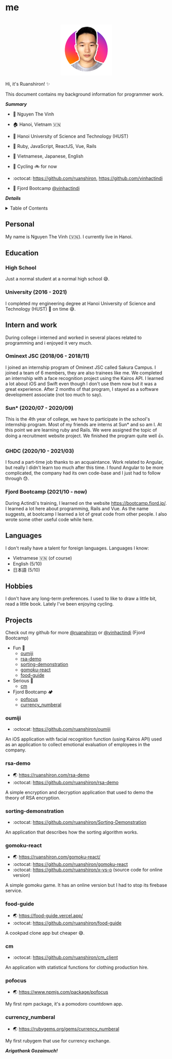 # me

<br/>
<div align="center">
  <a href="https://ruanshiron.com">
      <img src="images/me.jpg" alt="Me" width="160" height="160">
    </a>
</div>

Hi, it's Ruanshiron! ✨

This document contains my background information for programmer work.

**_Summary_**

- :name_badge: Nguyen The Vinh
- :house: Hanoi, Vietnam 🇻🇳
- :school: Hanoi University of Science and Technology (HUST)
- :briefcase: Ruby, JavaScript, ReactJS, Vue, Rails
- :speech_balloon: Vietnamese, Japanese, English
- :tada: Cycling 🚲 for now

- :octocat: https://github.com/ruanshiron, https://github.com/vinhactindi
- :school_satchel: Fjord Bootcamp [@vinhactindi](https://bootcamp.fjord.jp/users/1270)

**_Details_**

<details>
  <summary>Table of Contents</summary>
  <ol>
    <li>
      <a href="#personal">Personal</a>
    </li>
    <li>
      <a href="#education">Education</a>
      <ul>
        <li><a href="#high-school">High School</a></li>
        <li><a href="#university">University</a></li>
      </ul>
    </li>
    <li>
      <a href="#intern-and-work">Intern and work</a>
      <ul>
        <li><a href="#ominext-jsc-201806---201811">Ominext JSC (2018/06 - 2018/11)</a></li>
        <li><a href="#sun-202007---202009">Sun* (2020/07 - 2020/09)</a></li>
        <li><a href="#ghdc-202010---202103">GHDC (2020/10 - 2021/03)</a></li>
        <li><a href="#fjord-bootcamp-202110---now">Fjord Bootcamp (2021/10 - now)</a></li>
      </ul>
    </li>
    <li><a href="#languages">Languages</a></li>
    <li><a href="#hobbies">Hobbies</a></li>
    <li><a href="#projects">Projects</a></li>
  </ol>
</details>

## Personal

My name is Nguyen The Vinh (🇻🇳). I currently live in Hanoi.

## Education

### High School

Just a normal student at a normal high school 😅.

### University (2016 - 2021)

I completed my engineering degree at Hanoi University of Science and Technology (HUST) 🤔 on time 😅.

## Intern and work

During college i interned and worked in several places related to programming and i enjoyed it very much.

### Ominext JSC (2018/06 - 2018/11)

I joined an internship program of Ominext JSC called Sakura Campus. I joined a team of 6 members, they are also trainees like me. We completed an internship with a face recognition project using the Kairos API. I learned a lot about iOS and Swift even though I don't use them now but it was a great experience. After 2 months of that program, I stayed as a software development associate (not too much to say).

### Sun\* (2020/07 - 2020/09)

This is the 4th year of college, we have to participate in the school's internship program. Most of my friends are interns at Sun\* and so am I. At this point we are learning ruby and Rails. We were assigned the topic of doing a recruitment website project. We finished the program quite well 👍.

### GHDC (2020/10 - 2021/03)

I found a part-time job thanks to an acquaintance. Work related to Angular, but really I didn't learn too much after this time. I found Angular to be more complicated, the company had its own code-base and I just had to follow through 😓.

### Fjord Bootcamp (2021/10 - now)

During Actindi's training, I learned on the website https://bootcamp.fjord.jp/. I learned a lot here about programming, Rails and Vue. As the name suggests, at bootcamp I learned a lot of great code from other people. I also wrote some other useful code while here.

## Languages

I don't really have a talent for foreign languages. Languages I know:

- Vietnamese 🇻🇳 (of course)
- English (5/10)
- 日本語 (5/10)

## Hobbies

I don't have any long-term preferences. I used to like to draw a little bit, read a little book. Lately I've been enjoying cycling.

## Projects

Check out my github for more [@ruanshiron](https://github.com/ruanshiron) or [@vinhactindi](https://github.com/vinhactindi) (Fjord Bootcamp)

- Fun 🥳
  - [oumiji](#oumiji)
  - [rsa-demo](#rsa-demo)
  - [sorting-demonstration](#sorting-demonstration)
  - [gomoku-react](#sorting-demonstration)
  - [food-guide](#sorting-demonstration)
- Serious 🤔
  - [cm](#cm)
- Fjord Bootcamp 🏕
  - [pofocus](#pofocus)
  - [currency_numberal](#pofocus)

### oumiji

- :octocat: https://github.com/ruanshiron/oumiji

An iOS application with facial recognition function (using Kairos API) used as an application to collect emotional evaluation of employees in the company.

### rsa-demo

- :earth_asia: https://ruanshiron.com/rsa-demo
- :octocat: https://github.com/ruanshiron/rsa-demo

A simple encryption and decryption application that used to demo the theory of RSA encryption.

### sorting-demonstration

- :octocat: https://github.com/ruanshiron/Sorting-Demonstration

An application that describes how the sorting algorithm works.

### gomoku-react

- :earth_asia: https://ruanshiron.com/gomoku-react/
- :octocat: https://github.com/ruanshiron/gomoku-react
- :octocat: https://github.com/ruanshiron/x-vs-o (source code for online version)

A simple gomoku game. It has an online version but I had to stop its firebase service.

### food-guide

- :earth_asia: https://food-guide.vercel.app/
- :octocat: https://github.com/ruanshiron/food-guide

A cookpad clone app but cheaper 😅.

### cm

- :octocat: https://github.com/ruanshiron/cm_client

An application with statistical functions for clothing production hire.

### pofocus

- :earth_asia: https://www.npmjs.com/package/pofocus

My first npm package, it's a pomodoro countdown app.

### currency_numberal

- :earth_asia: https://rubygems.org/gems/currency_numberal

My first rubygem that use for currency exchange.

**_Arigathank Gozaimuch!_**
